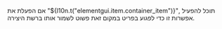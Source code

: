 אם הפעלת את "${l10n.t("elementgui.item.container_item")}", תוכל להפעיל אפשרות זו כדי לפגוע בפריט במקום זאת פשוט לשמור אותו ברשת היצירה.